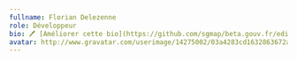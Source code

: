 ```yaml
---
fullname: Florian Delezenne
role: Développeur
bio: 🖊 [Améliorer cette bio](https://github.com/sgmap/beta.gouv.fr/edit/gh-pages/_author/florian.md)
avatar: http://www.gravatar.com/userimage/14275002/03a4283cd1632863672a3e249abdb8cb?size=512
---
```

